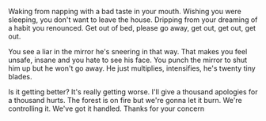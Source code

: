 Waking from napping with a bad taste in your mouth.
Wishing you were sleeping, you don't want to leave the house.
Dripping from your dreaming of a habit you renounced.
Get out of bed, please go away, get out, get out, get out.

You see a liar in the mirror he's sneering in that way.
That makes you feel unsafe, insane and you hate to see his face.
You punch the mirror to shut him up but he won't go away.
He just multiplies, intensifies, he's twenty tiny blades.

Is it getting better?
It's really getting worse.
I'll give a thousand apologies for a thousand hurts.
The forest is on fire but we're gonna let it burn.
We're controlling it.
We've got it handled.
Thanks for your concern


